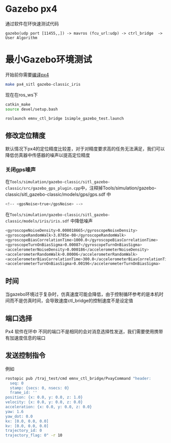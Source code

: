 # Gazebo px4

通过软件在环快速测试代码
```
gazebo(udp port [11455,,]) -> mavros (fcu_url:udp) -> ctrl_bridge  -> User Algorithm
```


# 最小Gazebo环境测试


 开始前你需要[编译px4](./Px4_Compile.md)

```bash
make px4_sitl gazebo-classic_iris
```

现在在ros_ws下 
```bash
catkin_make
source devel/setup.bash

roslaunch emnv_ctl_bridge 1simple_gazebo_test.launch
```

## 修改定位精度

默认情况下px4的定位精度比较差，对于对精度要求高的任务无法满足，我们可以降低仿真器中传感器的噪声以提高定位精度
### 关闭gps噪声
在`Tools/simulation/gazebo-classic/sitl_gazebo-classic/src/gazebo_gps_plugin.cpp`中，注释掉Tools/simulation/gazebo-classic/sitl_gazebo-classic/models/gps/gps.sdf 中
```bash
<!-- <gpsNoise>true</gpsNoise> -->
```
在`Tools/simulation/gazebo-classic/sitl_gazebo-classic/models/iris/iris.sdf` 中降低噪声
```bash
<gyroscopeNoiseDensity>0.000018665</gyroscopeNoiseDensity>
<gyroscopeRandomWalk>3.8785e-08</gyroscopeRandomWalk>
<gyroscopeBiasCorrelationTime>1000.0</gyroscopeBiasCorrelationTime>
<gyroscopeTurnOnBiasSigma>0.00087</gyroscopeTurnOnBiasSigma>
<accelerometerNoiseDensity>0.000186</accelerometerNoiseDensity>
<accelerometerRandomWalk>0.00006</accelerometerRandomWalk>
<accelerometerBiasCorrelationTime>300.0</accelerometerBiasCorrelationTime>
<accelerometerTurnOnBiasSigma>0.00196</accelerometerTurnOnBiasSigma>
```
<!-- > 并不是单一参数导致的 -->

## 时间 

当gazebo环境过于复杂时，仿真速度可能会降低，由于控制循环参考的是本机时间而不是仿真时间，会导致速度ctl_bridge的控制速度不是设定值


## 端口选择
Px4 软件在环中 不同的端口不是相同的会对消息选择性发送，我们需要使用携带有加速度信息的端口



## 发送控制指令
例如
```bash
rostopic pub /traj_test/cmd emnv_ctl_bridge/PvayCommand "header:
  seq: 0
  stamp: {secs: 0, nsecs: 0}
  frame_id: ''
position: {x: 0.0, y: 0.0, z: 1.0}
velocity: {x: 0.0, y: 0.0, z: 0.0}
acceleration: {x: 0.0, y: 0.0, z: 0.0}
yaw: 1.6
yaw_dot: 0.0
kx: [0.0, 0.0, 0.0]
kv: [0.0, 0.0, 0.0]
trajectory_id: 0
trajectory_flag: 0" -r 10

```